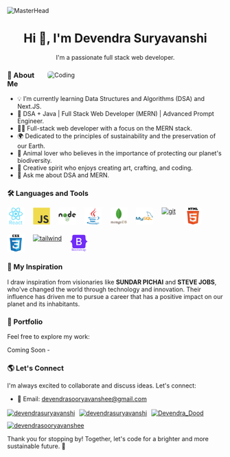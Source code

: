 ![MasterHead](https://user-images.githubusercontent.com/80781196/190216139-7697aa5a-c9a0-4bd6-80bf-3aca76a2e1c8.gif)

<h1 align="center">Hi 👋, I'm Devendra Suryavanshi</h1>

<p align="center">I'm a passionate full stack web developer.</p>

<img align="right" alt="Coding" style="border-radius: 5px; margin: 10px" width="400" src="https://j.gifs.com/KdnqJW.gif">

### 🌱 About Me

- 💡 I’m currently learning Data Structures and Algorithms (DSA) and Next.JS.
- 🚀 DSA + Java | Full Stack Web Developer (MERN) | Advanced Prompt Engineer. 
- 👨‍💻 Full-stack web developer with a focus on the MERN stack.
- 🌍 Dedicated to the principles of sustainability and the preservation of our Earth.
- 🐾 Animal lover who believes in the importance of protecting our planet's biodiversity.
- 🎨 Creative spirit who enjoys creating art, crafting, and coding.
- 💬 Ask me about DSA and MERN.

### 🛠️ Languages and Tools

<p align="left" style="display: flex; flex-wrap: wrap; gap: 20px;">
  <a href="https://reactjs.org/" target="_blank" rel="noreferrer">
    <img src="https://raw.githubusercontent.com/devicons/devicon/master/icons/react/react-original-wordmark.svg" alt="react" width="40" height="40"/>
  </a>
  <a href="https://developer.mozilla.org/en-US/docs/Web/JavaScript" target="_blank" rel="noreferrer">
    <img src="https://raw.githubusercontent.com/devicons/devicon/master/icons/javascript/javascript-original.svg" alt="javascript" width="40" height="40"/>
  </a>
  <a href="https://nodejs.org" target="_blank" rel="noreferrer">
    <img src="https://raw.githubusercontent.com/devicons/devicon/master/icons/nodejs/nodejs-original-wordmark.svg" alt="nodejs" width="40" height="40"/>
  </a>
  <a href="https://www.java.com" target="_blank" rel="noreferrer">
    <img src="https://raw.githubusercontent.com/devicons/devicon/master/icons/java/java-original.svg" alt="java" width="40" height="40"/>
  </a>
  <a href="https://www.mongodb.com/" target="_blank" rel="noreferrer">
    <img src="https://raw.githubusercontent.com/devicons/devicon/master/icons/mongodb/mongodb-original-wordmark.svg" alt="mongodb" width="40" height="40"/>
  </a>
  <a href="https://www.mysql.com/" target="_blank" rel="noreferrer">
    <img src="https://raw.githubusercontent.com/devicons/devicon/master/icons/mysql/mysql-original-wordmark.svg" alt="mysql" width="40" height="40"/>
  </a>
  <a href="https://git-scm.com/" target="_blank" rel="noreferrer">
    <img src="https://www.vectorlogo.zone/logos/git-scm/git-scm-icon.svg" alt="git" width="40" height="40"/>
  </a>
  <a href="https://www.w3.org/html/" target="_blank" rel="noreferrer">
    <img src="https://raw.githubusercontent.com/devicons/devicon/master/icons/html5/html5-original-wordmark.svg" alt="html5" width="40" height="40"/>
  </a>
  <a href="https://www.w3schools.com/css/" target="_blank" rel="noreferrer">
    <img src="https://raw.githubusercontent.com/devicons/devicon/master/icons/css3/css3-original-wordmark.svg" alt="css3" width="40" height="40"/>
  </a>
  <a href="https://tailwindcss.com/" target="_blank" rel="noreferrer">
    <img src="https://www.vectorlogo.zone/logos/tailwindcss/tailwindcss-icon.svg" alt="tailwind" width="40" height="40"/>
  </a>
  <a href="https://getbootstrap.com" target="_blank" rel="noreferrer">
    <img src="https://raw.githubusercontent.com/devicons/devicon/master/icons/bootstrap/bootstrap-plain-wordmark.svg" alt="bootstrap" width="40" height="40"/>
  </a>
</p>


### 🌟 My Inspiration

I draw inspiration from visionaries like **SUNDAR PICHAI** and **STEVE JOBS**, who've changed the world through technology and innovation. Their influence has driven me to pursue a career that has a positive impact on our planet and its inhabitants.

### 💼 Portfolio

Feel free to explore my work:

Coming Soon -

### 🌎 Let's Connect

I'm always excited to collaborate and discuss ideas. Let's connect:

- 📧 Email: devendrasooryavanshee@gmail.com
<p align="left" style="display: flex; flex-wrap: wrap; gap: 10px;">
<a href="https://www.linkedin.com/in/devendrasuryavanshi" target="blank"><img align="center" src="https://raw.githubusercontent.com/rahuldkjain/github-profile-readme-generator/master/src/images/icons/Social/linked-in-alt.svg" alt="devendrasuryavanshi" width="30" /></a>
<a href="https://leetcode.com/u/devendrasuryavanshi" target="blank"><img align="center" src="https://upload.wikimedia.org/wikipedia/commons/1/19/LeetCode_logo_black.png" alt="devendrasuryavanshi" width="30" /></a>
<a href="https://x.com/Devendra_Dood" target="blank"><img align="center" src="https://img.freepik.com/free-vector/new-2023-twitter-logo-x-icon-design_1017-45418.jpg?size=338&ext=jpg&ga=GA1.1.2113030492.1720137600&semt=ais_user" alt="Devendra_Dood" width="30" /></a>
<a href="https://www.instagram.com/devendrasooryavanshee" target="blank"><img align="center" src="https://raw.githubusercontent.com/rahuldkjain/github-profile-readme-generator/master/src/images/icons/Social/instagram.svg" alt="devendrasooryavanshee" width="30" /></a>
</p>

Thank you for stopping by! Together, let's code for a brighter and more sustainable future. 🌿
